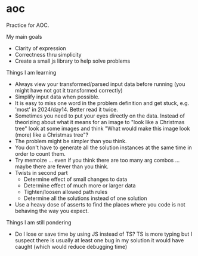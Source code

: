 # aoc
Practice for AOC.

My main goals
- Clarity of expression
- Correctness thru simplicity
- Create a small js library to help solve problems

Things I am learning
- Always view your transformed/parsed input data before running (you might have not got it transformed correctly)
- Simplify input data when possible.
- It is easy to miss one word in the problem definition and get stuck, e.g. 'most' in 2024/day14. Better read it twice.
- Sometimes you need to put your eyes directly on the data. Instead of theorizing about what it means for an image to "look like a Christmas tree" look at some images and think "What would make this image look (more) like a Christmas tree"?
- The problem might be simpler than you think.
- You don't have to generate all the solution instances at the same time in order to count them.
- Try memoize ... even if you think there are too many arg combos ... maybe there are fewer than you think.
- Twists in second part
    - Determine effect of small changes to data
    - Determine effect of much more or larger data
    - Tighten/loosen allowed path rules
    - Determine all the solutions instead of one solution
- Use a heavy dose of asserts to find the places where you code is not behaving the way you expect.

Things I am still pondering
- Do I lose or save time by using JS instead of TS? TS is more typing but I suspect there is usually at least one bug in my solution it would have caught (which would reduce debugging time)
